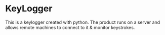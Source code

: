 # KeyLogger
This is a keylogger created with python. The product runs on a server and allows remote machines to connect to it & monitor keystrokes. 
